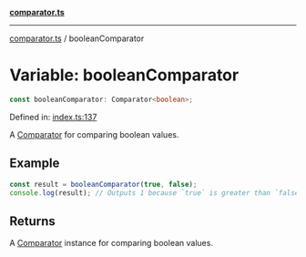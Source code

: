 [**comparator.ts**](../index.md)

---

[comparator.ts](../index.md) / booleanComparator

# Variable: booleanComparator

```ts
const booleanComparator: Comparator<boolean>;
```

Defined in: [index.ts:137](https://github.com/simonkberg/comparator.ts/blob/main/index.ts#L137)

A [Comparator](../interfaces/Comparator.md) for comparing boolean values.

## Example

```ts
const result = booleanComparator(true, false);
console.log(result); // Outputs 1 because `true` is greater than `false`.
```

## Returns

A [Comparator](../interfaces/Comparator.md) instance for comparing boolean values.
